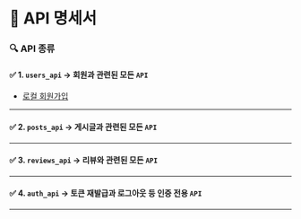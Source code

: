 # 📌 API 명세서

### 🔍 API 종류

#### ✅ 1. `users_api` → 회원과 관련된 모든 `API`
- [로컬 회원가입](users_api/로컬_회원가입.md)

---

#### ✅ 2. `posts_api` → 게시글과 관련된 모든 `API`

---

#### ✅ 3. `reviews_api` → 리뷰와 관련된 모든 `API`

---

#### ✅ 4. `auth_api` → 토큰 재발급과 로그아웃 등 인증 전용 `API`

---
